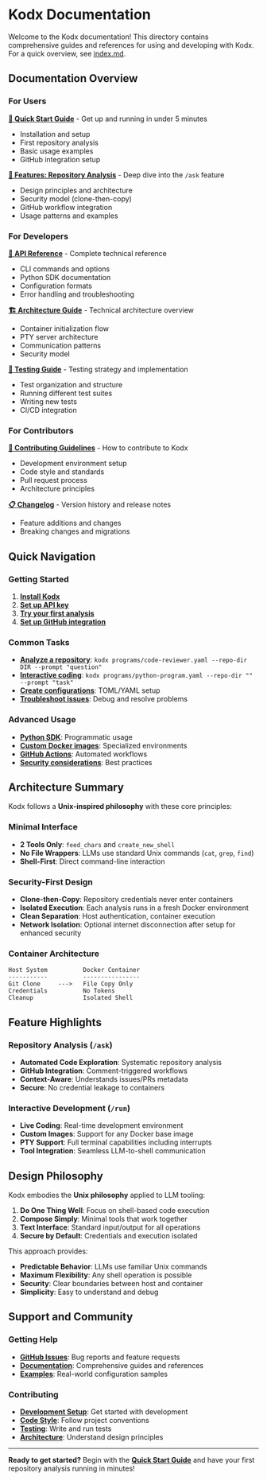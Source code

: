 # Kodx Documentation

Welcome to the Kodx documentation! This directory contains comprehensive guides and references for using and developing with Kodx. For a quick overview, see [index.md](index.md).

## Documentation Overview

### For Users

**[🚀 Quick Start Guide](quickstart.md)** - Get up and running in under 5 minutes
- Installation and setup
- First repository analysis
- Basic usage examples
- GitHub integration setup

**[📖 Features: Repository Analysis](features_ask.md)** - Deep dive into the `/ask` feature
- Design principles and architecture
- Security model (clone-then-copy)
- GitHub workflow integration
- Usage patterns and examples

### For Developers

**[🔧 API Reference](api.md)** - Complete technical reference
- CLI commands and options
- Python SDK documentation
- Configuration formats
- Error handling and troubleshooting

**[🏗️ Architecture Guide](architecture.md)** - Technical architecture overview
- Container initialization flow
- PTY server architecture
- Communication patterns
- Security model

**[🧪 Testing Guide](testing.md)** - Testing strategy and implementation
- Test organization and structure
- Running different test suites
- Writing new tests
- CI/CD integration

### For Contributors

**[🤝 Contributing Guidelines](../CONTRIBUTING.md)** - How to contribute to Kodx
- Development environment setup
- Code style and standards
- Pull request process
- Architecture principles

**[📋 Changelog](../CHANGELOG.md)** - Version history and release notes
- Feature additions and changes
- Breaking changes and migrations

## Quick Navigation

### Getting Started
1. **[Install Kodx](quickstart.md#installation)**
2. **[Set up API key](quickstart.md#setup)**
3. **[Try your first analysis](quickstart.md#repository-analysis)**
4. **[Set up GitHub integration](quickstart.md#github-integration)**

### Common Tasks
- **[Analyze a repository](quickstart.md#repository-analysis)**: `kodx programs/code-reviewer.yaml --repo-dir DIR --prompt "question"`
- **[Interactive coding](quickstart.md#interactive-code-execution)**: `kodx programs/python-program.yaml --repo-dir "" --prompt "task"`
- **[Create configurations](api.md#configuration)**: TOML/YAML setup
- **[Troubleshoot issues](api.md#troubleshooting)**: Debug and resolve problems

### Advanced Usage
- **[Python SDK](api.md#python-sdk)**: Programmatic usage
- **[Custom Docker images](quickstart.md#docker-images)**: Specialized environments
- **[GitHub Actions](features_ask.md#github-integration)**: Automated workflows
- **[Security considerations](api.md#security-considerations)**: Best practices

## Architecture Summary

Kodx follows a **Unix-inspired philosophy** with these core principles:

### Minimal Interface
- **2 Tools Only**: `feed_chars` and `create_new_shell`
- **No File Wrappers**: LLMs use standard Unix commands (`cat`, `grep`, `find`)
- **Shell-First**: Direct command-line interaction

### Security-First Design
- **Clone-then-Copy**: Repository credentials never enter containers
- **Isolated Execution**: Each analysis runs in a fresh Docker environment
- **Clean Separation**: Host authentication, container execution
- **Network Isolation**: Optional internet disconnection after setup for enhanced security

### Container Architecture
```
Host System          Docker Container
-----------          ----------------
Git Clone     --->   File Copy Only
Credentials          No Tokens
Cleanup              Isolated Shell
```

## Feature Highlights

### Repository Analysis (`/ask`)
- **Automated Code Exploration**: Systematic repository analysis
- **GitHub Integration**: Comment-triggered workflows
- **Context-Aware**: Understands issues/PRs metadata
- **Secure**: No credential leakage to containers

### Interactive Development (`/run`)
- **Live Coding**: Real-time development environment
- **Custom Images**: Support for any Docker base image
- **PTY Support**: Full terminal capabilities including interrupts
- **Tool Integration**: Seamless LLM-to-shell communication

## Design Philosophy

Kodx embodies the **Unix philosophy** applied to LLM tooling:

1. **Do One Thing Well**: Focus on shell-based code execution
2. **Compose Simply**: Minimal tools that work together
3. **Text Interface**: Standard input/output for all operations
4. **Secure by Default**: Credentials and execution isolated

This approach provides:
- **Predictable Behavior**: LLMs use familiar Unix commands
- **Maximum Flexibility**: Any shell operation is possible
- **Security**: Clear boundaries between host and container
- **Simplicity**: Easy to understand and debug

## Support and Community

### Getting Help
- **[GitHub Issues](https://github.com/kodx/kodx/issues)**: Bug reports and feature requests
- **[Documentation](.)**: Comprehensive guides and references
- **[Examples](../examples/)**: Real-world configuration samples

### Contributing
- **[Development Setup](../CONTRIBUTING.md#development-setup)**: Get started with development
- **[Code Style](../CONTRIBUTING.md#code-standards)**: Follow project conventions
- **[Testing](../CONTRIBUTING.md#testing)**: Write and run tests
- **[Architecture](../CONTRIBUTING.md#architecture-principles)**: Understand design principles


---

**Ready to get started?** Begin with the **[Quick Start Guide](quickstart.md)** and have your first repository analysis running in minutes!
